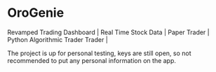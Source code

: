 # OroGenie
 Revamped Trading Dashboard | Real Time Stock Data | Paper Trader | Python Algorithmic Trader Trader | 

The project is up for personal testing, keys are still open, so not recommended to put any personal information on the app.

